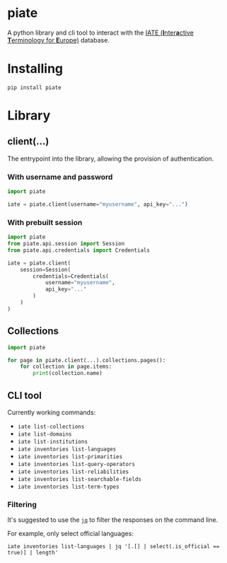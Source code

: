 # piate

A python library and cli tool to interact with the [IATE (**I**nter**a**ctive **T**erminology for **E**urope)](https://iate.europa.eu/home) database. 

# Installing

```commandline
pip install piate
```

# Library

## client(...)

The entrypoint into the library, allowing the provision of authentication.

### With username and password

```python
import piate

iate = piate.client(username="myusername", api_key="...")
```

### With prebuilt session

```python
import piate
from piate.api.session import Session
from piate.api.credentials import Credentials

iate = piate.client(
    session=Session(
        credentials=Credentials(
            username="myusername", 
            api_key="..."
        )
    )
)
```

## Collections

```python
import piate

for page in piate.client(...).collections.pages():
    for collection in page.items:
        print(collection.name)
```

### 

## CLI tool

Currently working commands:

 - `iate list-collections`
 - `iate list-domains`
 - `iate list-institutions`
 - `iate inventories list-languages`
 - `iate inventories list-primarities`
 - `iate inventories list-query-operators`
 - `iate inventories list-reliabilities`
 - `iate inventories list-searchable-fields`
 - `iate inventories list-term-types`

### Filtering

It's suggested to use the  [`jq`](https://stedolan.github.io/jq/) to filter the responses on the command line.

For example, only select official languages:
```shell
iate inventories list-languages | jq '[.[] | select(.is_official == true)] | length'
```